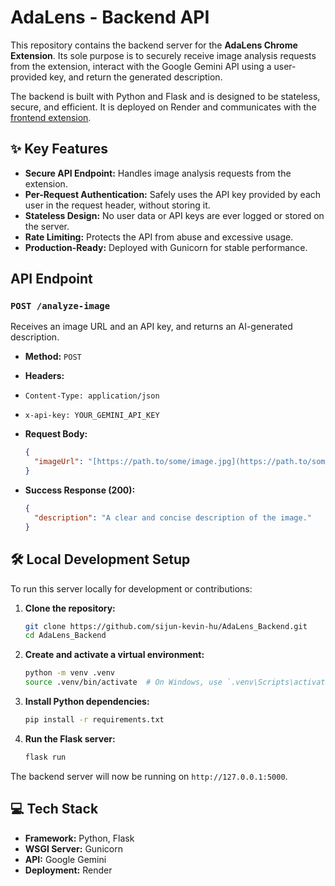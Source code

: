# AdaLens - Backend API

This repository contains the backend server for the **AdaLens Chrome Extension**. Its sole purpose is to securely receive image analysis requests from the extension, interact with the Google Gemini API using a user-provided key, and return the generated description.

The backend is built with Python and Flask and is designed to be stateless, secure, and efficient. It is deployed on Render and communicates with the [frontend extension](https://github.com/sijun-kevin-hu/AdaLens).

## ✨ Key Features

- **Secure API Endpoint:** Handles image analysis requests from the extension.
- **Per-Request Authentication:** Safely uses the API key provided by each user in the request header, without storing it.
- **Stateless Design:** No user data or API keys are ever logged or stored on the server.
- **Rate Limiting:** Protects the API from abuse and excessive usage.
- **Production-Ready:** Deployed with Gunicorn for stable performance.

## API Endpoint

### `POST /analyze-image`

Receives an image URL and an API key, and returns an AI-generated description.

- **Method:** `POST`
- **Headers:**
- `Content-Type: application/json`
- `x-api-key: YOUR_GEMINI_API_KEY`
- **Request Body:**

    ```json
    {
      "imageUrl": "[https://path.to/some/image.jpg](https://path.to/some/image.jpg)"
    }
    ```

- **Success Response (200):**

    ```json
    {
      "description": "A clear and concise description of the image."
    }
    ```

## 🛠️ Local Development Setup

To run this server locally for development or contributions:

1. **Clone the repository:**

    ```bash
    git clone https://github.com/sijun-kevin-hu/AdaLens_Backend.git
    cd AdaLens_Backend
    ```

2. **Create and activate a virtual environment:**

    ```bash
    python -m venv .venv
    source .venv/bin/activate  # On Windows, use `.venv\Scripts\activate`
    ```

3. **Install Python dependencies:**

    ```bash
    pip install -r requirements.txt
    ```

4. **Run the Flask server:**

    ```bash
    flask run
    ```

The backend server will now be running on `http://127.0.0.1:5000`.

## 💻 Tech Stack

- **Framework:** Python, Flask
- **WSGI Server:** Gunicorn
- **API:** Google Gemini
- **Deployment:** Render
